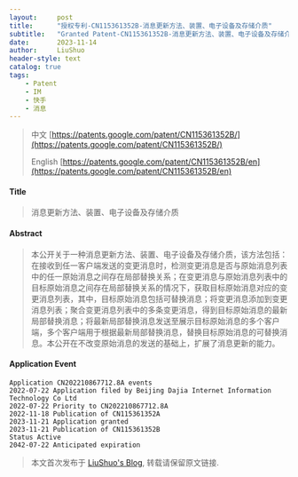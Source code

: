 ```yaml
---
layout:     post
title:      "授权专利-CN115361352B-消息更新方法、装置、电子设备及存储介质"
subtitle:   "Granted Patent-CN115361352B-消息更新方法、装置、电子设备及存储介质"
date:       2023-11-14
author:     LiuShuo
header-style: text
catalog: true
tags:
    - Patent
    - IM
    - 快手
    - 消息
---
```

> 中文 [https://patents.google.com/patent/CN115361352B/](https://patents.google.com/patent/CN115361352B/)
>
> English [https://patents.google.com/patent/CN115361352B/en](https://patents.google.com/patent/CN115361352B/en)

#### Title
> 消息更新方法、装置、电子设备及存储介质









#### Abstract
> 本公开关于一种消息更新方法、装置、电子设备及存储介质，该方法包括：在接收到任一客户端发送的变更消息时，检测变更消息是否与原始消息列表中的任一原始消息之间存在局部替换关系；在变更消息与原始消息列表中的目标原始消息之间存在局部替换关系的情况下，获取目标原始消息对应的变更消息列表，其中，目标原始消息包括可替换消息；将变更消息添加到变更消息列表；聚合变更消息列表中的多条变更消息，得到目标原始消息的最新局部替换消息；将最新局部替换消息发送至展示目标原始消息的多个客户端，多个客户端用于根据最新局部替换消息，替换目标原始消息的可替换消息。本公开在不改变原始消息的发送的基础上，扩展了消息更新的能力。







#### Application Event
```
Application CN202210867712.8A events 
2022-07-22 Application filed by Beijing Dajia Internet Information Technology Co Ltd
2022-07-22 Priority to CN202210867712.8A
2022-11-18 Publication of CN115361352A
2023-11-21 Application granted
2023-11-21 Publication of CN115361352B
Status Active
2042-07-22 Anticipated expiration
```
> 本文首次发布于 [LiuShuo's Blog](https://liushuo.me), 
转载请保留原文链接.
